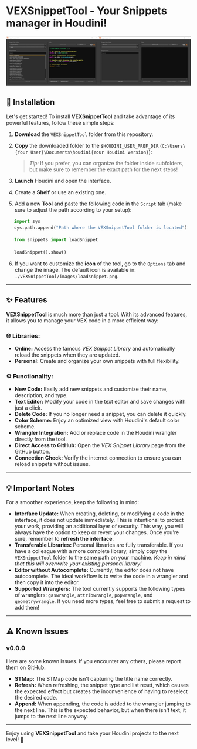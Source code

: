 # VEXSnippetTool - Your Snippets manager in Houdini!
![preview](source/preview.jpg)
## 🚀 Installation

Let's get started! To install **VEXSnippetTool** and take advantage of its powerful features, follow these simple steps:

1. **Download** the `VEXSnippetTool` folder from this repository.
2. **Copy** the downloaded folder to the `$HOUDINI_USER_PREF_DIR` (`C:\Users\{Your User}\Documents\houdini{Your Houdini Version}`):
   > *Tip:* If you prefer, you can organize the folder inside subfolders, but make sure to remember the exact path for the next steps!

3. **Launch** Houdini and open the interface.
4. Create a **Shelf** or use an existing one.
5. Add a new **Tool** and paste the following code in the `Script` tab (make sure to adjust the path according to your setup):
```python
   import sys  
   sys.path.append("Path where the VEXSnippetTool folder is located")  
   
   from snippets import loadSnippet  
   
   loadSnippet().show()
```

6. If you want to customize the **icon** of the tool, go to the `Options` tab and change the image. The default icon is available in:  
   `./VEXSnippetTool/images/loadsnippet.png`.

---


## ✨ Features

**VEXSnippetTool** is much more than just a tool. With its advanced features, it allows you to manage your VEX code in a more efficient way:

### 🌐 Libraries:
- **Online:** Access the famous *VEX Snippet Library* and automatically reload the snippets when they are updated.
- **Personal:** Create and organize your own snippets with full flexibility.

### ⚙️ Functionality:
- **New Code:** Easily add new snippets and customize their name, description, and type.
- **Text Editor:** Modify your code in the text editor and save changes with just a click.
- **Delete Code:** If you no longer need a snippet, you can delete it quickly.
- **Color Scheme:** Enjoy an optimized view with Houdini's default color scheme.
- **Wrangler Integration:** Add or replace code in the Houdini wrangler directly from the tool.
- **Direct Access to GitHub:** Open the *VEX Snippet Library* page from the GitHub button.
- **Connection Check:** Verify the internet connection to ensure you can reload snippets without issues.

---


## 💡 Important Notes

For a smoother experience, keep the following in mind:

- **Interface Update:** When creating, deleting, or modifying a code in the interface, it does not update immediately. This is intentional to protect your work, providing an additional layer of security. This way, you will always have the option to keep or revert your changes. Once you're sure, remember to **refresh the interface**.
- **Transferable Libraries:** Personal libraries are fully transferable. If you have a colleague with a more complete library, simply copy the `VEXSnippetTool` folder to the same path on your machine. *Keep in mind that this will overwrite your existing personal library!*
- **Editor without Autocomplete:** Currently, the editor does not have autocomplete. The ideal workflow is to write the code in a wrangler and then copy it into the editor.
- **Supported Wranglers:** The tool currently supports the following types of wranglers: `gaswrangle`, `attribwrangle`, `popwrangle`, and `geometrywrangle`. If you need more types, feel free to submit a request to add them!

---


## ⚠️ Known Issues
### v0.0.0
Here are some known issues. If you encounter any others, please report them on GitHub:

- **STMap:** The STMap code isn't capturing the title name correctly.
- **Refresh:** When refreshing, the snippet type and list reset, which causes the expected effect but creates the inconvenience of having to reselect the desired code.
- **Append:** When appending, the code is added to the wrangler jumping to the next line. This is the expected behavior, but when there isn't text, it jumps to the next line anyway.

---


Enjoy using **VEXSnippetTool** and take your Houdini projects to the next level! 🎉
